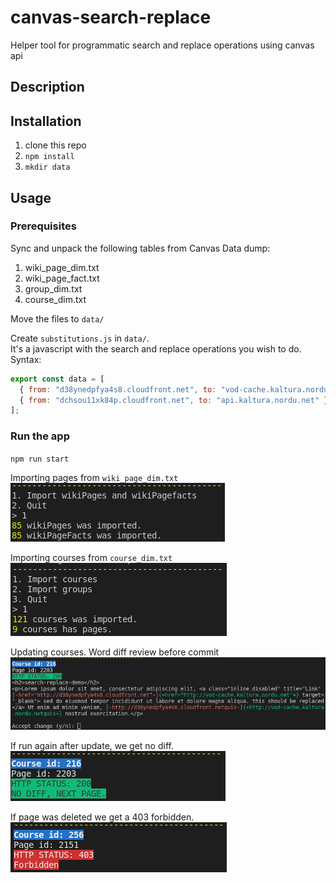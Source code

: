 # canvas-search-replace

Helper tool for programmatic search and replace operations using canvas api

## Description

## Installation

1. clone this repo
2. `npm install`
3. `mkdir data`

## Usage

### Prerequisites

Sync and unpack the following tables from Canvas Data dump:

1. wiki_page_dim.txt
2. wiki_page_fact.txt
3. group_dim.txt
4. course_dim.txt

Move the files to `data/`

Create `substitutions.js` in `data/`.  
It's a javascript with the search and replace operations you wish to do. Syntax:

```js
export const data = [
  { from: "d38ynedpfya4s8.cloudfront.net", to: "vod-cache.kaltura.nordu.net" },
  { from: "dchsou11xk84p.cloudfront.net", to: "api.kaltura.nordu.net" },
];
```

### Run the app

`npm run start`

Importing pages from `wiki_page_dim.txt`  
![](./img/import_pages.png)

Importing courses from `course_dim.txt`  
![](./img/import_courses.png)

Updating courses. Word diff review before commit  
![](./img/course_update_git_diff.png)

If run again after update, we get no diff.  
![](./img/course_update_no_diff.png)

If page was deleted we get a 403 forbidden.  
![](./img/page_deleted_forbidden.png)
